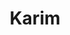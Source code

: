 ---
title       : "Karim"
description : "write us"
categories  : []
tags        : []
draft       : false
---